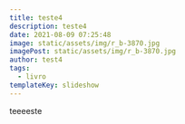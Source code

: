 ```yaml
---
title: teste4
description: teste4
date: 2021-08-09 07:25:48
image: static/assets/img/r_b-3870.jpg
imagePost: static/assets/img/r_b-3870.jpg
author: test4
tags:
  - livro
templateKey: slideshow
---
```

teeeeste
